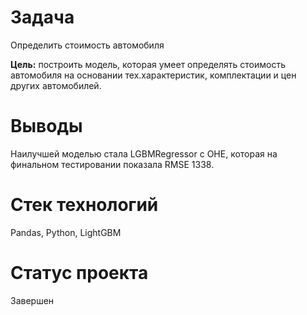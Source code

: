 # Задача
Определить стоимость автомобиля

**Цель:** построить модель, которая умеет определять стоимость автомобиля на основании тех.характеристик, комплектации и цен других автомобилей.

# Выводы
Наилучшей моделью стала LGBMRegressor с OHE, которая на финальном тестировании показала RMSE 1338.
# Стек технологий
Pandas, Python, LightGBM

# Статус проекта
Завершен
